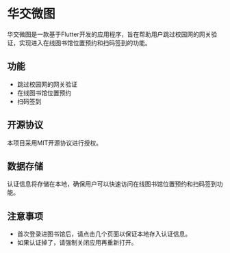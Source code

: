 # 华交微图
华交微图是一款基于Flutter开发的应用程序，旨在帮助用户跳过校园网的网关验证，实现进入在线图书馆位置预约和扫码签到的功能。

## 功能
+ 跳过校园网的网关验证
+ 在线图书馆位置预约
+ 扫码签到
## 开源协议
本项目采用MIT开源协议进行授权。

## 数据存储
认证信息将存储在本地，确保用户可以快速访问在线图书馆位置预约和扫码签到功能。

## 注意事项
+ 首次登录进图书馆后，请点击几个页面以保证本地存入认证信息。
+ 如果认证掉了，请强制关闭应用再重新打开。